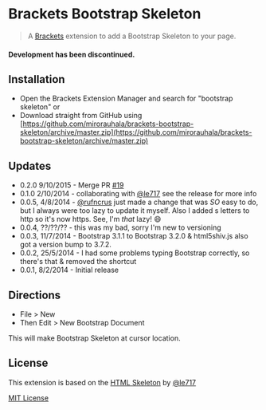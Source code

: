 # Brackets Bootstrap Skeleton #

> A [Brackets](http://brackets.io/) extension to add a Bootstrap Skeleton to your page.


#### Development has been discontinued.

## Installation ##
* Open the Brackets Extension Manager and search for "bootstrap skeleton" or
* Download straight from GitHub using [https://github.com/mirorauhala/brackets-bootstrap-skeleton/archive/master.zip](https://github.com/mirorauhala/brackets-bootstrap-skeleton/archive/master.zip)

## Updates ##
* 0.2.0 9/10/2015 - Merge PR [#19](https://github.com/mirorauhala/brackets-bootstrap-skeleton/pull/19)
* 0.1.0 2/10/2014 - collaborating with [@le717](https://github.com/le717) see the release for more info
* 0.0.5, 4/8/2014 - [@rufncrus](https://github.com/rufncrus) just made a change that was *SO* easy to do, but I always were too lazy to update it myself. Also I added s letters to http so it's now https. See, I'm *that* lazy! :smile:
* 0.0.4, ??/??/?? - this was my bad, sorry I'm new to versioning
* 0.0.3, 11/7/2014 - Bootstrap 3.1.1 to Bootstrap 3.2.0 & html5shiv.js also got a version bump to 3.7.2.
* 0.0.2, 25/5/2014 - I had some problems typing Bootstrap correctly, so there's that & removed the shortcut
* 0.0.1, 8/2/2014 - Initial release

## Directions ##
* File > New
* Then Edit > New Bootstrap Document

This will make Bootstrap Skeleton at cursor location.

## License ##
This extension is based on the [HTML Skeleton](https://github.com/le717/brackets-html-skeleton) by [@le717](https://github.com/le717)

[MIT License](LICENSE)
